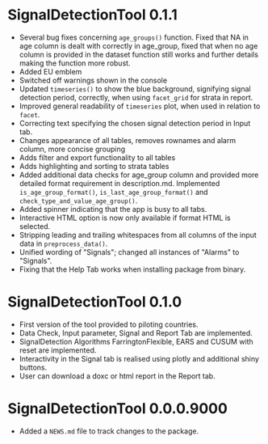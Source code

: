 # SignalDetectionTool 0.1.1

* Several bug fixes concerning `age_groups()` function. Fixed that NA in age column is dealt with correctly in age_group, fixed that when no age column is provided in the dataset function still works and further details making the function more robust. 
* Added EU emblem
* Switched off warnings shown in the console
* Updated `timeseries()` to show the blue background, signifying signal detection period, correctly, when using `facet_grid` for strata in report. 
* Improved general readability of `timeseries` plot, when used in relation to `facet`.
* Correcting text specifying the chosen signal detection period in Input tab.
* Changes appearance of all tables, removes rownames and alarm column, more concise grouping
* Adds filter and export functionality to all tables
* Adds highlighting and sorting to strata tables
* Added additional data checks for age_group column and provided more detailed format requirement in description.md. Implemented `is_age_group_format()`, `is_last_age_group_format()` and `check_type_and_value_age_group()`.
* Added spinner indicating that the app is busy to all tabs.
* Interactive HTML option is now only available if format HTML is selected.
* Stripping leading and trailing whitespaces from all columns of the input data in `preprocess_data()`.
* Unified wording of "Signals"; changed all instances of "Alarms" to "Signals".
* Fixing that the Help Tab works when installing package from binary.

# SignalDetectionTool 0.1.0

* First version of the tool provided to piloting countries.
* Data Check, Input parameter, Signal and Report Tab are implemented.
* SignalDetection Algorithms FarringtonFlexible, EARS and CUSUM with reset are implemented.
* Interactivity in the Signal tab is realised using plotly and additional shiny buttons.
* User can download a doxc or html report in the Report tab.

# SignalDetectionTool 0.0.0.9000

* Added a `NEWS.md` file to track changes to the package.
